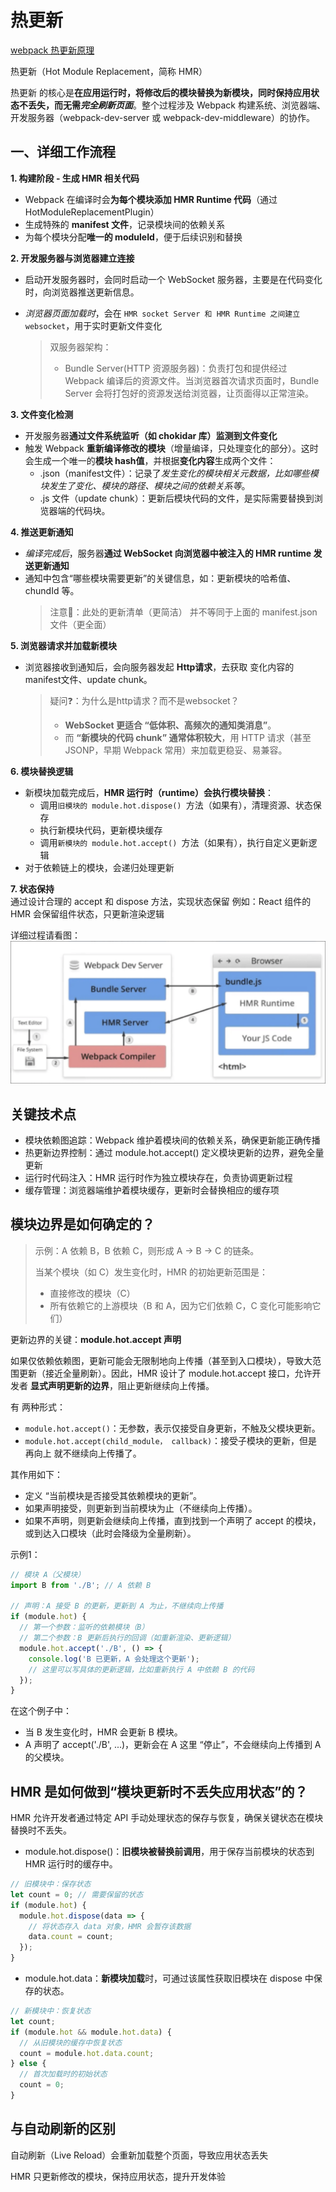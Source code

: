 # 热更新

[webpack 热更新原理](https://www.doubao.com/thread/w49eafd4102c43ce0)

热更新（Hot Module Replacement，简称 HMR）

热更新 的核心是**在应用运行时，将修改后的模块替换为新模块，同时保持应用状态不丢失，而无需*完全刷新页面***。整个过程涉及 Webpack 构建系统、浏览器端、开发服务器（webpack-dev-server 或 webpack-dev-middleware）的协作。


## 一、详细工作流程
**1. 构建阶段 - 生成 HMR 相关代码**
* Webpack 在编译时会**为每个模块添加 HMR Runtime 代码**（通过 HotModuleReplacementPlugin）
* 生成特殊的 **manifest 文件**，记录模块间的依赖关系
* 为每个模块分配**唯一的 moduleId**，便于后续识别和替换

**2. 开发服务器与浏览器建立连接**
* 启动开发服务器时，会同时启动一个 WebSocket 服务器，主要是在代码变化时，向浏览器推送更新信息。
* *浏览器页面加载时*，会在 ```HMR socket Server 和 HMR Runtime 之间建立 websocket```，用于实时更新文件变化

    > 双服务器架构：
    > * Bundle Server(HTTP 资源服务器)：负责打包和提供经过 Webpack 编译后的资源文件。当浏览器首次请求页面时，Bundle Server 会将打包好的资源发送给浏览器，让页面得以正常渲染。

**3. 文件变化检测**
* 开发服务器**通过文件系统监听（如 chokidar 库）监测到文件变化**
* 触发 Webpack **重新编译修改的模块**（增量编译，只处理变化的部分）。这时会生成一个唯一的**模块 hash值**，并根据**变化内容**生成两个文件：
    * .json（manifest文件）：记录了*发生变化的模块相关元数据，比如哪些模块发生了变化、模块的路径、模块之间的依赖关系等*。
    * .js 文件（update chunk）：更新后模块代码的文件，是实际需要替换到浏览器端的代码块。

**4. 推送更新通知**  
* *编译完成后*，服务器**通过 WebSocket 向浏览器中被注入的 HMR runtime 发送更新通知**
* 通知中包含“哪些模块需要更新”的关键信息，如：更新模块的哈希值、 chundId 等。
    > 注意📢：此处的更新清单（更简洁） 并不等同于上面的 manifest.json文件（更全面）

**5. 浏览器请求并加载新模块**
* 浏览器接收到通知后，会向服务器发起 **Http请求**，去获取 变化内容的manifest文件、update chunk。
    > 疑问❓：为什么是http请求？而不是websocket？   
    > * **WebSocket 更适合 “低体积、高频次的通知类消息”**。    
    > * 而 **“新模块的代码 chunk” 通常体积较大**，用 HTTP 请求（甚至JSONP，早期 Webpack 常用）来加载更稳妥、易兼容。

**6. 模块替换逻辑**
* 新模块加载完成后，**HMR 运行时（runtime）会执行模块替换**：
    * 调用```旧模块的 module.hot.dispose() ```方法（如果有），清理资源、状态保存
    * 执行新模块代码，更新模块缓存
    * 调用```新模块的 module.hot.accept() ```方法（如果有），执行自定义更新逻辑
* 对于依赖链上的模块，会递归处理更新

**7. 状态保持**   
通过设计合理的 accept 和 dispose 方法，实现状态保留
例如：React 组件的 HMR 会保留组件状态，只更新渲染逻辑


详细过程请看图：   
![HMR详细的实现步骤](./icon/hmr.jpg)

## 关键技术点
* 模块依赖图追踪：Webpack 维护着模块间的依赖关系，确保更新能正确传播
* 热更新边界控制：通过 module.hot.accept() 定义模块更新的边界，避免全量更新
* 运行时代码注入：HMR 运行时作为独立模块存在，负责协调更新过程
* 缓存管理：浏览器端维护着模块缓存，更新时会替换相应的缓存项

## 模块边界是如何确定的？
> 示例：A 依赖 B，B 依赖 C，则形成 A → B → C 的链条。
> 
> 当某个模块（如 C）发生变化时，HMR 的初始更新范围是：
> 
> * 直接修改的模块（C）
> * 所有依赖它的上游模块（B 和 A，因为它们依赖 C，C 变化可能影响它们）

更新边界的关键：**module.hot.accept 声明**
 
如果仅依赖依赖图，更新可能会无限制地向上传播（甚至到入口模块），导致大范围更新（接近全量刷新）。因此，HMR 设计了 module.hot.accept 接口，允许开发者 **显式声明更新的边界**，阻止更新继续向上传播。   

有 两种形式：
* ```module.hot.accept()```：无参数，表示仅接受自身更新，不触及父模块更新。
* ```module.hot.accept(child_module， callback)```：接受子模块的更新，但是再向上 就不继续向上传播了。


其作用如下：  
* 定义 “当前模块是否接受其依赖模块的更新”。
* 如果声明接受，则更新到当前模块为止（不继续向上传播）。
* 如果不声明，则更新会继续向上传播，直到找到一个声明了 accept 的模块，或到达入口模块（此时会降级为全量刷新）。

示例1：
```js
// 模块 A（父模块）
import B from './B'; // A 依赖 B

// 声明：A 接受 B 的更新，更新到 A 为止，不继续向上传播
if (module.hot) {
  // 第一个参数：监听的依赖模块（B）
  // 第二个参数：B 更新后执行的回调（如重新渲染、更新逻辑）
  module.hot.accept('./B', () => {
    console.log('B 已更新，A 会处理这个更新');
    // 这里可以写具体的更新逻辑，比如重新执行 A 中依赖 B 的代码
  });
}
```
在这个例子中：

* 当 B 发生变化时，HMR 会更新 B 模块。
* A 声明了 accept('./B', ...)，更新会在 A 这里 “停止”，不会继续向上传播到 A 的父模块。

## HMR 是如何做到“模块更新时不丢失应用状态”的？
HMR 允许开发者通过特定 API 手动处理状态的保存与恢复，确保关键状态在模块替换时不丢失。
* module.hot.dispose()：**旧模块被替换前调用**，用于保存当前模块的状态到 HMR 运行时的缓存中。
```js
// 旧模块中：保存状态
let count = 0; // 需要保留的状态
if (module.hot) {
  module.hot.dispose(data => {
    // 将状态存入 data 对象，HMR 会暂存该数据
    data.count = count;
  });
}
```
* module.hot.data：**新模块加载**时，可通过该属性获取旧模块在 dispose 中保存的状态。
```js
// 新模块中：恢复状态
let count;
if (module.hot && module.hot.data) {
  // 从旧模块的缓存中恢复状态
  count = module.hot.data.count;
} else {
  // 首次加载时的初始状态
  count = 0;
}
```

## 与自动刷新的区别
自动刷新（Live Reload）会重新加载整个页面，导致应用状态丢失

HMR 只更新修改的模块，保持应用状态，提升开发体验


